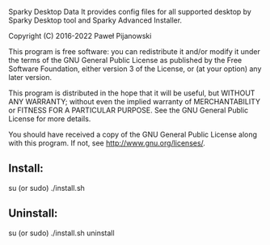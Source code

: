 Sparky Desktop Data
It provides config files for all supported desktop by Sparky Desktop tool and Sparky Advanced Installer.

Copyright (C) 2016-2022 Paweł Pijanowski

This program is free software: you can redistribute it and/or modify
it under the terms of the GNU General Public License as published by
the Free Software Foundation, either version 3 of the License, or
(at your option) any later version.

This program is distributed in the hope that it will be useful,
but WITHOUT ANY WARRANTY; without even the implied warranty of
MERCHANTABILITY or FITNESS FOR A PARTICULAR PURPOSE.  See the
GNU General Public License for more details.

You should have received a copy of the GNU General Public License
along with this program.  If not, see <http://www.gnu.org/licenses/>.


Install:
-------------
su (or sudo) 
./install.sh

Uninstall:
-------------
su (or sudo)
./install.sh uninstall
